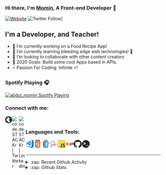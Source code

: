 ### Hi there, I'm [Momin], A Front-end Developer 👋

[![Website](https://img.shields.io/website?label=findmomin.com&style=for-the-badge&url=https%3A%2F%2Ffindmomin.com)](https://findmomin.com)
![Twitter Follow](https://img.shields.io/twitter/follow/abdulmomin?color=1da1f2&logo=twitter&style=for-the-badge)]


## I'm a Developer, and Teacher!

- 🔭 I’m currently working on a Food Recipe App!
- 🌱 I’m currently learning bleeding edge web technologies! 🤣
- 👯 I’m looking to collaborate with other content creators
- 🥅 2020 Goals: Build some cool Apps based in APIs.
- ⚡ Passion For Coding: Infinite ⚡!

### Spotify Playing 🎧

[<img src="https://novatorem-sigma.vercel.app/api/spotify-playing" alt="abdul_momin Spotify Playing" width="350" />](https://open.spotify.com/user/s72azlweskx1gez0xnk5yvkij)

### Connect with me:

[<img align="left" alt="findmomin.com" width="22px" src="https://raw.githubusercontent.com/iconic/open-iconic/master/svg/globe.svg" />][momin]
[<img align="left" alt="codeSTACKr | Twitter" width="22px" src="https://cdn.jsdelivr.net/npm/simple-icons@v3/icons/twitter.svg" />][twitter]
[<img align="left" alt="codeSTACKr | LinkedIn" width="22px" src="https://cdn.jsdelivr.net/npm/simple-icons@v3/icons/linkedin.svg" />][linkedin]

<br />

### Languages and Tools:

<img align="left" alt="Visual Studio Code" width="26px" src="https://raw.githubusercontent.com/github/explore/80688e429a7d4ef2fca1e82350fe8e3517d3494d/topics/visual-studio-code/visual-studio-code.png" />
<img align="left" alt="html5" width="26px" src="https://raw.githubusercontent.com/github/explore/80688e429a7d4ef2fca1e82350fe8e3517d3494d/topics/html/html.png" />
<img align="left" alt="CSS3" width="26px" src="https://raw.githubusercontent.com/github/explore/80688e429a7d4ef2fca1e82350fe8e3517d3494d/topics/css/css.png" />
<img align="left" alt="sass" width="26px" src="https://raw.githubusercontent.com/github/explore/80688e429a7d4ef2fca1e82350fe8e3517d3494d/topics/sass/sass.png" />
<img align="left" alt="JavaScript" width="26px" src="https://raw.githubusercontent.com/github/explore/80688e429a7d4ef2fca1e82350fe8e3517d3494d/topics/javascript/javascript.png" />
<img align="left" alt="Git" width="26px" src="https://raw.githubusercontent.com/github/explore/80688e429a7d4ef2fca1e82350fe8e3517d3494d/topics/git/git.png" />
<img align="left" alt="GitHub" width="26px" src="https://raw.githubusercontent.com/github/explore/78df643247d429f6cc873026c0622819ad797942/topics/github/github.png" />
<img align="left" alt="Terminal" width="26px" src="https://raw.githubusercontent.com/github/explore/80688e429a7d4ef2fca1e82350fe8e3517d3494d/topics/terminal/terminal.png" />

<br />
<br />

---

<details>
  <summary>:zap: Recent Github Activity</summary>

<!--START_SECTION:activity-->
1. 🗣 Commented on [#307](https://github.com//webpack-contrib/html-loader/issues/307) in [webpack-contrib/html-loader](https://github.com//webpack-contrib/html-loader)
<!--END_SECTION:activity-->

</details>

<details>
  <summary>:zap: Github Stats</summary>

  <img align="left" alt="Momin's Github Stats" src="https://github-readme-stats.abdulmomin123.vercel.app/api?username=abdulmomin123&show_icons=true&hide_border=true" />

</details>

[momin]: https://www.findmomin.com
[twitter]: https://twitter.com/findmomin
[linkedin]: https://linkedin.com/in/findmomin
